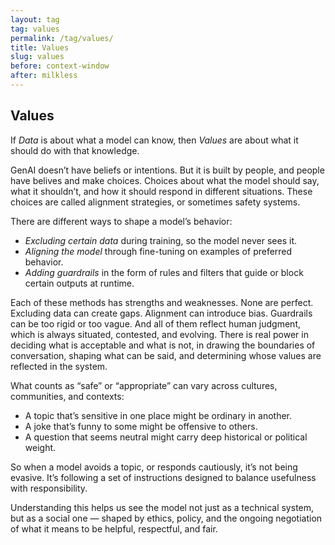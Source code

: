 ```yaml
---
layout: tag
tag: values
permalink: /tag/values/
title: Values
slug: values
before: context-window
after: milkless
---
```


## Values

If *Data* is about what a model can know, then *Values* are about what it should do with that knowledge. 

GenAI doesn’t have beliefs or intentions. But it is built by people, and people have belives and make choices. Choices about what the model should say, what it shouldn’t, and how it should respond in different situations. These choices are called alignment strategies, or sometimes safety systems.

There are different ways to shape a model’s behavior:
- *Excluding certain data* during training, so the model never sees it.
- *Aligning the model* through fine-tuning on examples of preferred behavior.
- *Adding guardrails* in the form of rules and filters that guide or block certain outputs at runtime.

Each of these methods has strengths and weaknesses. None are perfect. Excluding data can create gaps. Alignment can introduce bias. Guardrails can be too rigid or too vague. And all of them reflect human judgment, which is always situated, contested, and evolving. There is real power in deciding what is acceptable and what is not, in drawing the boundaries of conversation, shaping what can be said, and determining whose values are reflected in the system.

What counts as “safe” or “appropriate” can vary across cultures, communities, and contexts:
- A topic that’s sensitive in one place might be ordinary in another.
- A joke that’s funny to some might be offensive to others.
- A question that seems neutral might carry deep historical or political weight.

So when a model avoids a topic, or responds cautiously, it’s not being evasive. It’s following a set of instructions designed to balance usefulness with responsibility.

Understanding this helps us see the model not just as a technical system, but as a social one — shaped by ethics, policy, and the ongoing negotiation of what it means to be helpful, respectful, and fair.
